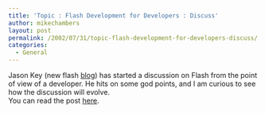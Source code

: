 ```yaml
---
title: 'Topic : Flash Development for Developers : Discuss'
author: mikechambers
layout: post
permalink: /2002/07/31/topic-flash-development-for-developers-discuss/
categories:
  - General
---
```



Jason Key (new flash [blog][1]) has started a discussion on Flash from the point of view of a developer. He hits on some god points, and I am curious to see how the discussion will evolve.  
You can read the post [here][2].

 [1]: http://www.newfoundsystems.com/bloggin/flash_distracted/
 [2]: http://www.newfoundsystems.com/bloggin/archives/000053.html#000053